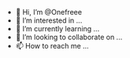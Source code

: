 - 👋 Hi, I’m @Onefreee
- 👀 I’m interested in ...
- 🌱 I’m currently learning ...
- 💞️ I’m looking to collaborate on ...
- 📫 How to reach me ...

<!---
Onefreee/Onefreee is a ✨ special ✨ repository because its `README.md` (this file) appears on your GitHub profile.
You can click the Preview link to take a look at your changes.
--->
